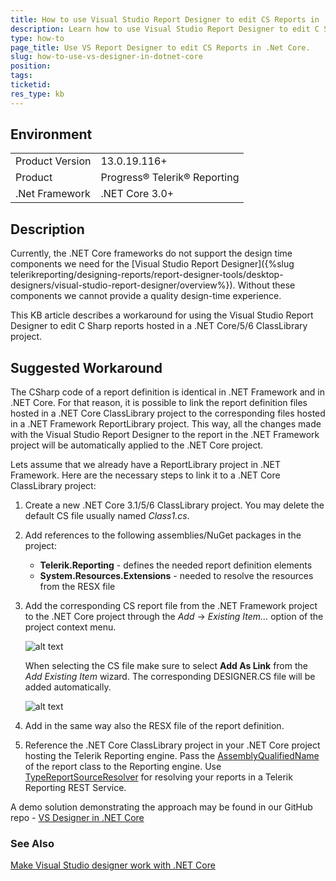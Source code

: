 ```yaml
---
title: How to use Visual Studio Report Designer to edit CS Reports in .Net Core Projects
description: Learn how to use Visual Studio Report Designer to edit C Sharp Reports in .Net Core Projects.
type: how-to
page_title: Use VS Report Designer to edit CS Reports in .Net Core.
slug: how-to-use-vs-designer-in-dotnet-core
position: 
tags: 
ticketid: 
res_type: kb
---
```


## Environment
<table>
	<tbody>
		<tr>
			<td>Product Version</td>
			<td>13.0.19.116+</td>
		</tr>
		<tr>
			<td>Product</td>
			<td>Progress® Telerik® Reporting</td>
		</tr>
		<tr>
			<td>.Net Framework</td>
			<td>.NET Core 3.0+</td>
		</tr>
	</tbody>
</table>


## Description

Currently, the .NET Core frameworks do not support the design time components we need for the [Visual Studio Report Designer]({%slug telerikreporting/designing-reports/report-designer-tools/desktop-designers/visual-studio-report-designer/overview%}). Without these components we cannot provide a quality design-time experience. 

This KB article describes a workaround for using the Visual Studio Report Designer to edit C Sharp reports hosted in a .NET Core/5/6 ClassLibrary project.

## Suggested Workaround

The CSharp code of a report definition is identical in .NET Framework and in .NET Core. For that reason, it is possible to link the report definition files hosted in a .NET Core ClassLibrary project to the corresponding files hosted in a .NET Framework ReportLibrary project. This way, all the changes made with the Visual Studio Report Designer to the report in the .NET Framework project will be automatically applied to the .NET Core project. 

Lets assume that we already have a ReportLibrary project in .NET Framework. Here are the necessary steps to link it to a .NET Core ClassLibrary project:

1. Create a new .NET Core 3.1/5/6 ClassLibrary project. You may delete the default CS file usually named _Class1.cs_. 

2. Add references to the following assemblies/NuGet packages in the project: 

    * __Telerik.Reporting__ - defines the needed report definition elements
    * __System.Resources.Extensions__ - needed to resolve the resources from the RESX file

3. Add the corresponding CS report file from the .NET Framework project to the .NET Core project through the _Add_ -> _Existing Item..._ option of the project context menu. 

	![alt text](https://www.telerik.com/docs/default-source/knowledgebasearticleattachments/reporting/addexistingitem.png?sfvrsn=a3ec3f95_2 "Add Existing Item") 

	When selecting the CS file make sure to select __Add As Link__ from the _Add Existing Item_ wizard. The corresponding DESIGNER.CS file will be added automatically. 

	![alt text](https://www.telerik.com/docs/default-source/knowledgebasearticleattachments/reporting/addaslink.png?sfvrsn=b5e4fd9f_2 "Add As Link") 

4. Add in the same way also the RESX file of the report definition. 

5. Reference the .NET Core ClassLibrary project in your .NET Core project hosting the Telerik Reporting engine. Pass the [AssemblyQualifiedName](https://docs.microsoft.com/en-us/dotnet/api/system.type.assemblyqualifiedname?view=netcore-3.1) of the report class to the Reporting engine. Use [TypeReportSourceResolver](/reporting/api/Telerik.Reporting.Services.TypeReportSourceResolver.html) for resolving your reports in a Telerik Reporting REST Service. 

A demo solution demonstrating the approach may be found in our GitHub repo - [VS Designer in .NET Core](https://github.com/telerik/reporting-samples/tree/master/VS%20designer%20Core)

### See Also

[Make Visual Studio designer work with .NET Core](https://feedback.telerik.com/reporting/1383925-make-visual-studio-designer-work-with-net-core-a-k-a-sdk-style-projects)
